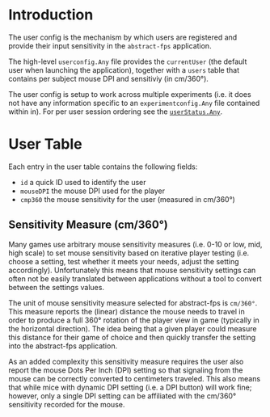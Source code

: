 # Introduction
The user config is the mechanism by which users are registered and provide their input sensitivity in the `abstract-fps` application.

The high-level `userconfig.Any` file provides the `currentUser` (the default user when launching the application), together with a `users` table that contains per subject mouse DPI and sensitiviy (in cm/360°).

The user config is setup to work across multiple experiments (i.e. it does not have any information specific to an `experimentconfig.Any` file contained within in). For per user session ordering see the [`userStatus.Any`](./userStatusReadme.md).

# User Table
Each entry in the user table contains the following fields:

* `id` a quick ID used to identify the user
* `mouseDPI` the mouse DPI used for the player
* `cmp360` the mouse sensitivity for the user (measured in cm/360°)

## Sensitivity Measure (cm/360°)
Many games use arbitrary mouse sensitivity measures (i.e. 0-10 or low, mid, high scale) to set mouse sensitivity based on iterative player testing (i.e. choose a setting, test whether it meets your needs, adjust the setting accordingly). Unfortunately this means that mouse sensitivity settings can often not be easily translated between applications without a tool to convert between the settings values.

The unit of mouse sensitivity measure selected for abstract-fps is `cm/360°`. This measure reports the (linear) distance the mouse needs to travel in order to produce a full 360° rotation of the player view in game (typically in the horizontal direction). The idea being that a given player could measure this distance for their game of choice and then quickly transfer the setting into the abstract-fps application.

As an added complexity this sensitivity measure requires the user also report the mouse Dots Per Inch (DPI) setting so that signaling from the mouse can be correctly converted to centimeters traveled. This also means that while mice with dynamic DPI setting (i.e. a DPI button) will work fine; however, only a single DPI setting can be affiliated with the cm/360° sensitivity recorded for the mouse.